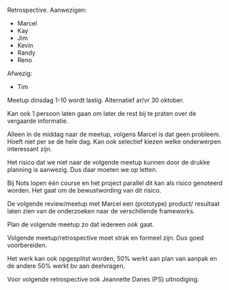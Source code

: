 Retrospective.
Aanwezigen:

- Marcel
- Kay
- Jim
- Kevin
- Randy
- Reno

Afwezig:

- Tim

Meetup dinsdag 1-10 wordt lastig.
Alternatief ar/vr 30 oktober.

Kan ook 1 persoon laten gaan om later de rest bij te praten over de vergaarde informatie.

Alleen in de middag naar de meetup, volgens Marcel is dat geen probleem. Hoeft niet per se de hele dag. Kan ook selectief kiezen welke onderwerpen interessant zijn.

Het risico dat we niet naar de volgende meetup kunnen door de drukke planning is aanwezig. Dus daar moeten we op letten.

Bij Nots lopen één course en het project parallel dit kan als risico genoteerd worden.
Het gaat om de bewustwording van dit risico.

De volgende review/meetup met Marcel een (prototype) product/ resultaat laten zien van de onderzoeken naar de verschillende frameworks.

Plan de volgende meetup zo dat iedereen ook gaat.

Volgende meetup/retrospective moet strak en formeel zijn. Dus goed voorbereiden.

Het werk kan ook opgesplitst worden, 50% werkt aan plan van aanpak en de andere 50% werkt bv aan deelvragen.

Voor volgende retrospective ook Jeannette Danes (PS) uitnodiging.
